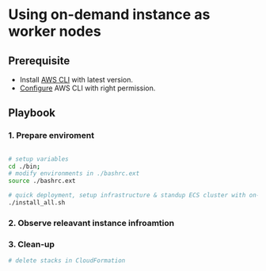 # Using on-demand instance as worker nodes

## Prerequisite

- Install [AWS CLI](https://docs.aws.amazon.com/cli/latest/userguide/cli-chap-install.html) with latest version.
- [Configure](https://docs.aws.amazon.com/cli/latest/userguide/cli-chap-configure.html) AWS CLI with right permission.

## Playbook

### 1. Prepare enviroment

```bash

# setup variables
cd ./bin;
# modify environments in ./bashrc.ext
source ./bashrc.ext

# quick deployment, setup infrastructure & standup ECS cluster with on-demand instance
./install_all.sh

```

### 2. Observe releavant instance infroamtion

### 3. Clean-up

```bash
# delete stacks in CloudFormation

```
